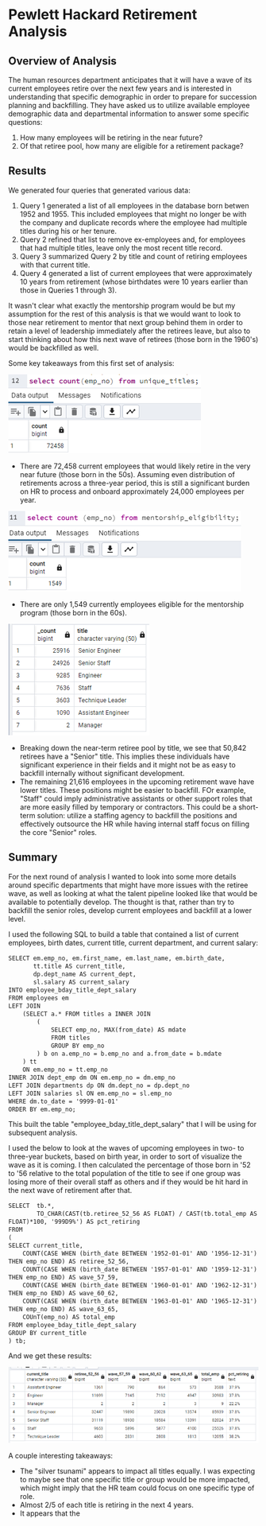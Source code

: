 # Pewlett Hackard Retirement Analysis

## Overview of Analysis
The human resources department anticipates that it will have a wave of its current employees retire over the next few years and is interested in understanding that specific demographic in order to prepare for succession planning and backfilling.  They have asked us to utilize available employee demographic data and departmental information to answer some specific questions:

1. How many employees will be retiring in the near future?
2. Of that retiree pool, how many are eligible for a retirement package?

## Results
We generated four queries that generated various data:
1. Query 1 generated a list of all employees in the database born betwen 1952 and 1955.  This included employees that might no longer be with the company and duplicate records where the employee had multiple titles during his or her tenure.
2. Query 2 refined that list to remove ex-employees and, for employees that had multiple titles, leave only the most recent title record.
3. Query 3 summarized Query 2 by title and count of retiring employees with that current title.
4. Query 4 generated a list of current employees that were approximately 10 years from retirement (whose birthdates were 10 years earlier than those in Queries 1 through 3).

It wasn't clear what exactly the mentorship program would be but my assumption for the rest of this analysis is that we would want to look to those near retirement to mentor that next group behind them in order to retain a level of leadership immediately after the retirees leave, but also to start thinking about how this next wave of retirees (those born in the 1960's) would be backfilled as well.

Some key takeaways from this first set of analysis:

![Image 1](/Resources/Image1_1.png)

- There are 72,458 current employees that would likely retire in the very near future (those born in the 50s).  Assuming even distribution of retirements across a three-year period, this is still a significant burden on HR to process and onboard approximately 24,000 employees per year.

![Image 2](/Resources/Image1_2.png)

- There are only 1,549 currently employees eligible for the mentorship program (those born in the 60s).

![Image 3](/Resources/Image1_3.png)

- Breaking down the near-term retiree pool by title, we see that 50,842 retirees have a "Senior" title.  This implies these individuals have significant experience in their fields and it might not be as easy to backfill internally without significant development.
- The remaining 21,616 employees in the upcoming retirement wave have lower titles.  These positions might be easier to backfill.  FOr example, "Staff" could imply administrative assistants or other support roles that are more easily filled by temporary or contractors.  This could be a short-term solution: utilize a staffing agency to backfill the positions and effectively outsource the HR while having internal staff focus on filling the core "Senior" roles.

## Summary

For the next round of analysis I wanted to look into some more details around specific departments that might have more issues with the retiree wave, as well as looking at what the talent pipeline looked like that would be available to potentially develop.  The thought is that, rather than try to backfill the senior roles, develop current employees and backfill at a lower level.

I used the following SQL to build a table that contained a list of current employees, birth dates, current title, current department, and current salary:
```
SELECT em.emp_no, em.first_name, em.last_name, em.birth_date,
	   tt.title AS current_title, 
	   dp.dept_name AS current_dept,
	   sl.salary AS current_salary
INTO employee_bday_title_dept_salary
FROM employees em 
LEFT JOIN 
	(SELECT a.* FROM titles a INNER JOIN 
		(
			SELECT emp_no, MAX(from_date) AS mdate
			FROM titles 
			GROUP BY emp_no
		) b on a.emp_no = b.emp_no and a.from_date = b.mdate
	) tt 
	ON em.emp_no = tt.emp_no
INNER JOIN dept_emp dm ON em.emp_no = dm.emp_no
LEFT JOIN departments dp ON dm.dept_no = dp.dept_no
LEFT JOIN salaries sl ON em.emp_no = sl.emp_no
WHERE dm.to_date = '9999-01-01'
ORDER BY em.emp_no;
```
This built the table "employee_bday_title_dept_salary" that I will be using for subsequent analysis.

I used the below to look at the waves of upcoming employees in two- to three-year buckets, based on birth year, in order to sort of visualize the wave as it is coming.  I then calculated the percentage of those born in '52 to '56 relative to the total population of the title to see if one group was losing more of their overall staff as others and if they would be hit hard in the next wave of retirement after that.

```
SELECT 	tb.*,
		TO_CHAR(CAST(tb.retiree_52_56 AS FLOAT) / CAST(tb.total_emp AS FLOAT)*100, '999D9%') AS pct_retiring
FROM
(
SELECT current_title,
	COUNT(CASE WHEN (birth_date BETWEEN '1952-01-01' AND '1956-12-31') THEN emp_no END) AS retiree_52_56,
	COUNT(CASE WHEN (birth_date BETWEEN '1957-01-01' AND '1959-12-31') THEN emp_no END) AS wave_57_59,
	COUNT(CASE WHEN (birth_date BETWEEN '1960-01-01' AND '1962-12-31') THEN emp_no END) AS wave_60_62,
	COUNT(CASE WHEN (birth_date BETWEEN '1963-01-01' AND '1965-12-31') THEN emp_no END) AS wave_63_65,
	COUnT(emp_no) AS total_emp
FROM employee_bday_title_dept_salary
GROUP BY current_title
) tb;
```

And we get these results:

![Image 4](/Resources/Image2_1.PNG)

A couple interesting takeaways:
- The "silver tsunami" appears to impact all titles equally.  I was expecting to maybe see that one specific title or group would be more impacted, which might imply that the HR team could focus on one specific type of role.  
- Almost 2/5 of each title is retiring in the next 4 years.
- It appears that the 
